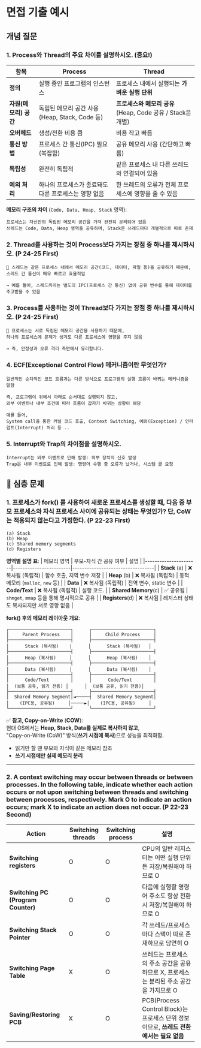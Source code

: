 # 면접 기출 예시

## 개념 질문

### 1. Process와 Thread의 주요 차이를 설명하시오. (중요!)
| 항목             | **Process**                                      | **Thread**                                                        |
|------------------|--------------------------------------------------|-------------------------------------------------------------------|
| **정의**          | 실행 중인 프로그램의 인스턴스                        | 프로세스 내에서 실행되는 **가벼운 실행 단위**                            |
| **자원(메모리) 공간** | 독립된 메모리 공간 사용 (Heap, Stack, Code 등)       | **프로세스와 메모리 공유** (Heap, Code 공유 / Stack은 개별)         |
| **오버헤드**       | 생성/전환 비용 큼                                  | 비용 작고 빠름                                                    |
| **통신 방법**      | 프로세스 간 통신(IPC) 필요 (복잡함)                  | 공유 메모리 사용 (간단하고 빠름)                                   |
| **독립성**        | 완전히 독립적                                       | 같은 프로세스 내 다른 쓰레드와 연결되어 있음                          |
| **예외 처리**      | 하나의 프로세스가 종료돼도 다른 프로세스는 영향 없음      | 한 쓰레드의 오류가 전체 프로세스에 영향을 줄 수 있음                  |


**메모리 구조의 차이** (`Code, Data, Heap, Stack` 영역):  
~~~
프로세스는 자신만의 독립된 메모리 공간을 가져 완전히 분리되어 있음
쓰레드는 Code, Data, Heap 영역을 공유하며, Stack은 쓰레드마다 개별적으로 따로 존재
~~~

### 2. Thread를 사용하는 것이 Process보다 가지는 장점 중 하나를 제시하시오. (P 24-25 First)
~~~
🎯 스레드는 같은 프로세스 내에서 메모리 공간(코드, 데이터, 파일 등)을 공유하기 때문에,
스레드 간 통신이 매우 빠르고 효율적임

→ 예를 들어, 스레드끼리는 별도의 IPC(프로세스 간 통신) 없이 공유 변수를 통해 데이터를 주고받을 수 있음
~~~

### 3. Process를 사용하는 것이 Thread보다 가지는 장점 중 하나를 제시하시오. (P 24-25 First)
~~~
🎯 프로세스는 서로 독립된 메모리 공간을 사용하기 때문에,
하나의 프로세스에 문제가 생겨도 다른 프로세스에 영향을 주지 않음

→ 즉, 안정성과 오류 격리 측면에서 유리합니다.
~~~

### 4. ECF(Exceptional Control Flow) 메커니즘이란 무엇인가?
~~~
일반적인 순차적인 코드 흐름과는 다른 방식으로 프로그램의 실행 흐름이 바뀌는 메커니즘을 말함

즉, 프로그램이 위에서 아래로 순서대로 실행되지 않고,
외부 이벤트나 내부 조건에 따라 흐름이 갑자기 바뀌는 상황이 해당

예를 들어,
System call을 통한 커널 코드 호출, Context Switching, 예외(Exception) / 인터럽트(Interrupt) 처리 등 ..
~~~

### 5. Interrupt와 Trap의 차이점을 설명하시오.
~~~
Interrupt는 외부 이벤트로 인해 발생: 외부 장치의 신호 발생
Trap은 내부 이벤트로 인해 발생: 명령어 수행 중 오류가 났거나, 시스템 콜 요청
~~~

## 💪 심층 문제

### 1. 프로세스가 fork() 를 사용하여 새로운 프로세스를 생성할 때, 다음 중 부모 프로세스와 자식 프로세스 사이에 공유되는 상태는 무엇인가? 단, CoW는 적용되지 않는다고 가정한다. (P 22-23 First)
~~~
(a) Stack
(b) Heap
(c) Shared memory segments
(d) Registers
~~~

**영역별 설명 표**:
| 메모리 영역          | 부모-자식 간 공유 여부 | 설명                             |
|----------------------|------------------------|----------------------------------|
| **Stack** (a)        | ❌ 복사됨 (독립적)     | 함수 호출, 지역 변수 저장          |
| **Heap** (b)         | ❌ 복사됨 (독립적)     | 동적 메모리 (`malloc`, `new` 등)   |
| **Data**             | ❌ 복사됨 (독립적)     | 전역 변수, static 변수             |
| **Code/Text**        | ❌ 복사됨 (독립적)     | 실행 코드.                         |
| **Shared Memory**(c) | ✅ 공유됨              | `shmget`, `mmap` 등을 통해 명시적으로 공유 |
| **Registers**(d)     | ❌ 복사됨              | 레지스터 상태도 복사되지만 서로 영향 없음 |

**fork() 후의 메모리 레이아웃 개요**:  
~~~
┌───────────────────────┐      ┌───────────────────────┐
│     Parent Process    │      │     Child Process     │
├───────────────────────┤      ├───────────────────────┤
│      Stack (복사됨)    |      │      Stack (복사됨)   │
├───────────────────────┤      ├───────────────────────┤
│      Heap (복사됨)     │      │      Heap (복사됨)    │
├───────────────────────┤      ├───────────────────────┤
│      Data (복사됨)     │      │      Data (복사됨)    │
├───────────────────────┤      ├───────────────────────┤
│      Code/Text        │      │      Code/Text        │
│  (보통 공유, 읽기 전용) │      │  (보통 공유, 읽기 전용)│
├───────────────────────┤      ├───────────────────────┤
│  Shared Memory Segment│◄─────┤  Shared Memory Segment│
│    (IPC용, 공유됨)     │─────►│    (IPC용, 공유됨)     │
└───────────────────────┘      └───────────────────────┘
~~~

✅ **참고, Copy-on-Write** (**COW**):  
현대 OS에서는 **Heap, Stack, Data를 실제로 복사하지 않고**,  
"Copy-on-Write (CoW)" 방식(**쓰기 시점에 복사**)으로 성능을 최적화함.  
* 읽기만 할 땐 부모와 자식이 같은 메모리 참조
* **쓰기 시점에만 실제 메모리 분리**

-----

### 2. A context switching may occur between threads or between processes. In the following table, indicate whether each action occurs or not upon switching between threads and switching between processes, respectively. Mark O to indicate an action occurs; mark X to indicate an action does not occur. (P 22-23 Second)

| Action                | Switching threads | Switching process | 설명 |
|-----------------------|-------------------|-------------------|------|
| **Switching registers**    | O | O | CPU의 일반 레지스터는 어떤 실행 단위든 저장/복원해야 하므로 O |
| **Switching PC (Program Counter)** | O | O | 다음에 실행할 명령어 주소도 항상 전환 시 저장/복원해야 하므로 O |
| **Switching Stack Pointer** | O | O | 각 쓰레드/프로세스마다 스택이 따로 존재하므로 당연히 O |
| **Switching Page Table** | X | O | 쓰레드는 프로세스의 주소 공간을 공유하므로 X, 프로세스는 분리된 주소 공간을 가지므로 O |
| **Saving/Restoring PCB** | X | O | PCB(Process Control Block)는 프로세스 단위 정보이므로, **쓰레드 전환에서는 필요 없음** |
